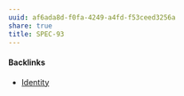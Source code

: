 ```yaml
---
uuid: af6ada8d-f0fa-4249-a4fd-f53ceed3256a
share: true
title: SPEC-93
---
```

#### Backlinks

* [Identity](/c2e91197-a7cb-4521-aa52-e7410b02e030)